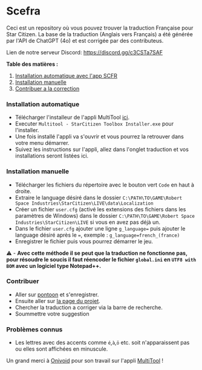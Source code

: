# Scefra
Ceci est un repository où vous pouvez trouver la traduction Française pour Star Citizen.
La base de la traduction (Anglais vers Français) a été générée par l'API de ChatGPT (4o) et est corrigée par des contributeus.

Lien de notre serveur Discord: https://discord.gg/c3CSTa7SAF

**Table des matières :**
1. [Installation automatique avec l'app SCFR](#installation-automatique)
2. [Installation manuelle](#installation-manuelle)
3. [Contribuer a la correction](#contribuer)

### Installation automatique
- Télécharger l'installeur de l'appli MultiTool [ici](https://www.microsoft.com/store/productId/9MWD1VN65WCN?ocid=pdpshare).
- Executer `Multitool - StarCitizen Toolbox Installer.exe` pour l'installer.
- Une fois installé l'appli va s'ouvrir et vous pourrez la retrouver dans votre menu démarrer.
- Suivez les instructions sur l'appli, allez dans l'onglet traduction et vos installations seront listées ici.

### Installation manuelle
- Télécharger les fichiers du répertoire avec le bouton vert `Code` en haut à droite.
- Extraire le language désiré dans le dossier `C:\PATH\TO\GAME\Robert Space Industries\StarCitizen\LIVE\data\Localization`
- Créer un fichier `user.cfg` (activé les extensions des fichiers dans les paramètres de Windows) dans le dossier `C:\PATH\TO\GAME\Robert Space Industries\StarCitizen\LIVE` si vous en avez pas déjà un.
- Dans le fichier `user.cfg` ajouter une ligne `g_language=` puis ajouter le language désiré après le `=`, exemple : `g_language=french_(france)`
- Enregistrer le fichier puis vous pourrez démarrer le jeu.

:warning: - **Avec cette méthode il se peut que la traduction ne fonctionne pas, pour résoudre le soucis il faut réencoder le fichier `global.ini` en `UTF8 with BOM` avec un logiciel type Notepad++.**

### Contribuer
- Aller sur [pontoon](https://pontoon.scefra.fr) et s'enregistrer.
- Ensuite aller sur [la page du projet](https://pontoon.scefra.fr/fr/scefra/locales/fr/global.ini/).
- Chercher la traduction a corriger via la barre de recherche.
- Soummettre votre suggestion

### Problèmes connus
- Les lettres avec des accents comme `é`,`à`,`ö` etc. soit n'apparaissent pas ou elles sont affichées en minuscule.

Un grand merci à [Onivoid](https://github.com/Skullyfox) pour son travail sur l'appli [MultiTool](https://github.com/Skullyfox/SCFR) !
